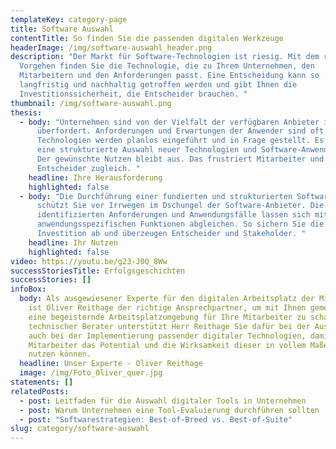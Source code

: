 ```yaml
---
templateKey: category-page
title: Software Auswahl
contentTitle: So finden Sie die passenden digitalen Werkzeuge
headerImage: /img/software-auswahl_header.png
description: "Der Markt für Software-Technologien ist riesig. Mit dem richtigen
  Vorgehen finden Sie die Technologie, die zu Ihrem Unternehmen, den
  Mitarbeitern und den Anforderungen passt. Eine Entscheidung kann so
  langfristig und nachhaltig getroffen werden und gibt Ihnen die
  Investitionssicherheit, die Entscheider brauchen. "
thumbnail: /img/software-auswahl.png
thesis:
  - body: "Unternehmen sind von der Vielfalt der verfügbaren Anbieter im Markt
      überfordert. Anforderungen und Erwartungen der Anwender sind oft unklar,
      Technologien werden planlos eingeführt und in Frage gestellt. Es fehlt
      eine strukturierte Auswahl neuer Technologien und Software-Anwendungen.
      Der gewünschte Nutzen bleibt aus. Das frustriert Mitarbeiter und
      Entscheider zugleich. "
    headline: Ihre Herausforderung
    highlighted: false
  - body: "Die Durchführung einer fundierten und strukturierten Software-Auswahl
      schützt Sie vor Irrwegen im Dschungel der Software-Anbieter. Die
      identifizierten Anforderungen und Anwendungsfälle lassen sich mit den
      anwendungsspezifischen Funktionen abgleichen. So sichern Sie die
      Investition ab und überzeugen Entscheider und Stakeholder. "
    headline: Ihr Nutzen
    highlighted: false
video: https://youtu.be/g23-J0Q_8Ww
successStoriesTitle: Erfolgsgeschichten
successStories: []
infoBox:
  body: Als ausgewiesener Experte für den digitalen Arbeitsplatz der Mitarbeiter
    ist Oliver Reithage der richtige Ansprechpartner, um mit Ihnen gemeinsam
    eine begeisternde Arbeitsplatzumgebung für Ihre Mitarbeiter zu schaffen. Als
    technischer Berater unterstützt Herr Reithage Sie dafür bei der Auswahl als
    auch bei der Implementierung passender digitaler Technologien, damit Ihre
    Mitarbeiter das Potential und die Wirksamkeit dieser in vollem Maße für sich
    nutzen können.
  headline: Unser Experte - Oliver Reithage
  image: /img/Foto_Oliver_quer.jpg
statements: []
relatedPosts:
  - post: Leitfaden für die Auswahl digitaler Tools in Unternehmen
  - post: Warum Unternehmen eine Tool-Evaluierung durchführen sollten
  - post: "Softwarestrategien: Best-of-Breed vs. Best-of-Suite"
slug: category/software-auswahl
---
```

